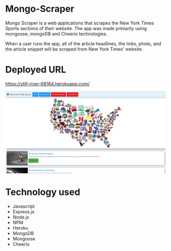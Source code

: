# Mongo-Scraper

Mongo Scraper is a web applications that scrapes the New York Times Sports sections of their website. The app was made primarily using mongoose, mongoDB and Cheerio technologies.

When a user runs the app, all of the article headlines, the links, photo, and the article snippet will be scraped from New York Times' website.

# Deployed URL
https://still-river-68164.herokuapp.com/

![Mongo-Scraper](https://github.com/leronj23/Mongo-Scraper/blob/master/screenshot/mongo-scraper.jpg)

# Technology used
* Javascript
* Express.js
* Node.js
* NPM
* Heroku
* MongoDB
* Mongoose
* Cheerio
